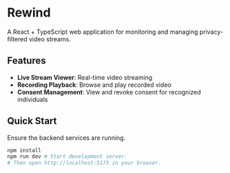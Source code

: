 # Rewind

A React + TypeScript web application for monitoring and managing privacy-filtered video streams.

## Features

- **Live Stream Viewer**: Real-time video streaming
- **Recording Playback**: Browse and play recorded video
- **Consent Management**: View and revoke consent for recognized individuals

## Quick Start

Ensure the backend services are running.

```bash
npm install
npm run dev # Start development server.
# Then open http://localhost:5173 in your browser.
```
